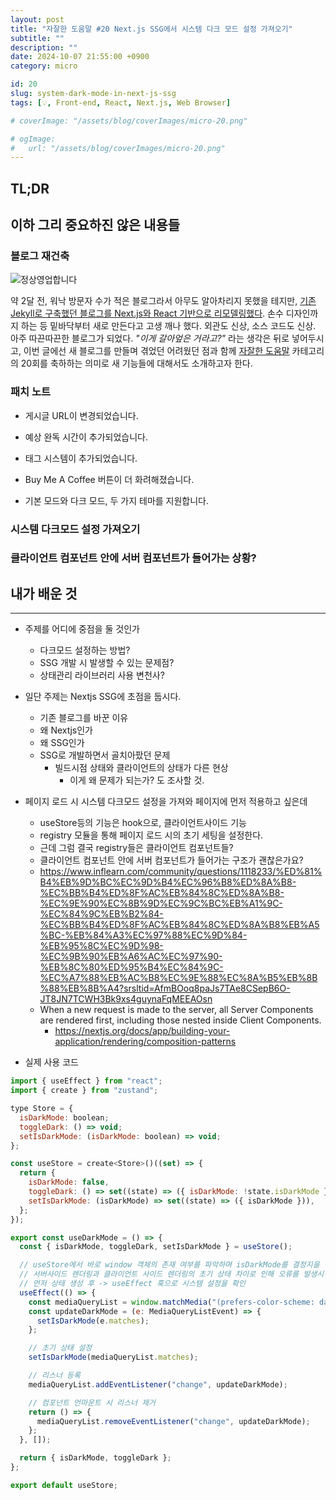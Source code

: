 ```yaml
---
layout: post
title: "자잘한 도움말 #20 Next.js SSG에서 시스템 다크 모드 설정 가져오기"
subtitle: ""
description: ""
date: 2024-10-07 21:55:00 +0900
category: micro

id: 20
slug: system-dark-mode-in-next-js-ssg
tags: [💡, Front-end, React, Next.js, Web Browser]

# coverImage: "/assets/blog/coverImages/micro-20.png"

# ogImage:
#   url: "/assets/blog/coverImages/micro-20.png"
---
```


## TL;DR

## 이하 그리 중요하진 않은 내용들

### 블로그 재건축

<p class="center w-3-quarter">
<img src="https://i.postimg.cc/Y9pPpccZ/image.webp" alt="정상영업합니다" />
</p>

약 2달 전, 워낙 방문자 수가 적은 블로그라서 아무도 알아차리지 못했을 테지만, <a target="_blank" class="a-not-colored" href="/meta/2/welcome-to-next">기존 Jekyll로 구축했던 블로그를 Next.js와 React 기반으로 리모델링했다</a>. 손수 디자인까지 하는 등 밑바닥부터 새로 만든다고 고생 깨나 했다. 외관도 신상, 소스 코드도 신상. 아주 따끈따끈한 블로그가 되었다. <i>"이게 갈아엎은 거라고?"</i> 라는 생각은 뒤로 넣어두시고, 이번 글에선 새 블로그를 만들며 겪었던 어려웠던 점과 함께 <a target="_blank" href="/category/micro">자잘한 도움말</a> 카테고리의 20회를 축하하는 의미로 새 기능들에 대해서도 소개하고자 한다.

### 패치 노트

- 게시글 URL이 변경되었습니다.

- 예상 완독 시간이 추가되었습니다.

- 태그 시스템이 추가되었습니다.

- Buy Me A Coffee 버튼이 더 화려해졌습니다.

- 기본 모드와 다크 모드, 두 가지 테마를 지원합니다.

### 시스템 다크모드 설정 가져오기

### 클라이언트 컴포넌트 안에 서버 컴포넌트가 들어가는 상황?

## 내가 배운 것

----

- 주제를 어디에 중점을 둘 것인가
  - 다크모드 설정하는 방법?
  - SSG 개발 시 발생할 수 있는 문제점?
  - 상태관리 라이브러리 사용 변천사?
- 일단 주제는 Nextjs SSG에 초점을 둡시다.
  - 기존 블로그를 바꾼 이유
  - 왜 Nextjs인가
  - 왜 SSG인가
  - SSG로 개발하면서 골치아팠던 문제
    - 빌드시점 상태와 클라이언트의 상태가 다른 현상
      - 이게 왜 문제가 되는가? 도 조사할 것.

- 페이지 로드 시 시스템 다크모드 설정을 가져와 페이지에 먼저 적용하고 싶은데
  - useStore등의 기능은 hook으로, 클라이언트사이드 기능
  - registry 모듈을 통해 페이지 로드 시의 초기 세팅을 설정한다.
  - 근데 그럼 결국 registry들은 클라이언트 컴포넌트들?
  - 클라이언트 컴포넌트 안에 서버 컴포넌트가 들어가는 구조가 괜찮은가요?
  - https://www.inflearn.com/community/questions/1118233/%ED%81%B4%EB%9D%BC%EC%9D%B4%EC%96%B8%ED%8A%B8-%EC%BB%B4%ED%8F%AC%EB%84%8C%ED%8A%B8-%EC%9E%90%EC%8B%9D%EC%9C%BC%EB%A1%9C-%EC%84%9C%EB%B2%84-%EC%BB%B4%ED%8F%AC%EB%84%8C%ED%8A%B8%EB%A5%BC-%EB%84%A3%EC%97%88%EC%9D%84-%EB%95%8C%EC%9D%98-%EC%9B%90%EB%A6%AC%EC%97%90-%EB%8C%80%ED%95%B4%EC%84%9C-%EC%A7%88%EB%AC%B8%EC%9E%88%EC%8A%B5%EB%8B%88%EB%8B%A4?srsltid=AfmBOoq8paJs7TAe8CSepB6O-JT8JN7TCWH3Bk9xs4guynaFqMEEAOsn
  - When a new request is made to the server, all Server Components are rendered first, including those nested inside Client Components.
    - https://nextjs.org/docs/app/building-your-application/rendering/composition-patterns


- 실제 사용 코드

```javascript
import { useEffect } from "react";
import { create } from "zustand";

type Store = {
  isDarkMode: boolean;
  toggleDark: () => void;
  setIsDarkMode: (isDarkMode: boolean) => void;
};

const useStore = create<Store>()((set) => {
  return {
    isDarkMode: false,
    toggleDark: () => set((state) => ({ isDarkMode: !state.isDarkMode })),
    setIsDarkMode: (isDarkMode) => set((state) => ({ isDarkMode })),
  };
});

export const useDarkMode = () => {
  const { isDarkMode, toggleDark, setIsDarkMode } = useStore();

  // useStore에서 바로 window 객체의 존재 여부를 파악하며 isDarkMode를 결정지을 경우
  // 서버사이드 렌더링과 클라이언트 사이드 렌더링의 초기 상태 차이로 인해 오류를 발생시킴
  // 먼저 상태 생성 후 -> useEffect 훅으로 시스템 설정을 확인
  useEffect(() => {
    const mediaQueryList = window.matchMedia("(prefers-color-scheme: dark)");
    const updateDarkMode = (e: MediaQueryListEvent) => {
      setIsDarkMode(e.matches);
    };

    // 초기 상태 설정
    setIsDarkMode(mediaQueryList.matches);

    // 리스너 등록
    mediaQueryList.addEventListener("change", updateDarkMode);

    // 컴포넌트 언마운트 시 리스너 제거
    return () => {
      mediaQueryList.removeEventListener("change", updateDarkMode);
    };
  }, []);

  return { isDarkMode, toggleDark };
};

export default useStore;
```